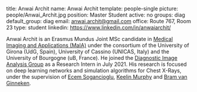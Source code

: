 title: Anwai Archit
name: Anwai Archit
template: people-single
picture: people/Anwai_Archit.jpg
position: Master Student
active: no
groups: diag
default_group: diag
email: anwai.archit@gmail.com
office: Route 767, Room 23
type: student
linkedin: https://www.linkedin.com/in/anwaiarchit/

Anwai Archit is an Erasmus Mundus Joint MSc candidate in [Medical Imaging and Applications (MaIA)](https://maiamaster.udg.edu/) under the consortium of the University of Girona (UdG, Spain), University of Cassino (UNICAS, Italy) and the University of Bourgogne (uB, France). He joined the [Diagnostic Image Analysis Group](https://www.diagnijmegen.nl/) as a Research Intern in July 2021. His research is focused on deep learning networks and simulation algorithms for Chest X-Rays, under the supervision of [Ecem Sogancioglu](https://www.diagnijmegen.nl/people/ecem-sogancioglu/), [Keelin Murphy](https://www.diagnijmegen.nl/people/keelin-murphy/) and [Bram van Ginneken](https://www.diagnijmegen.nl/people/bram-van-ginneken/).
